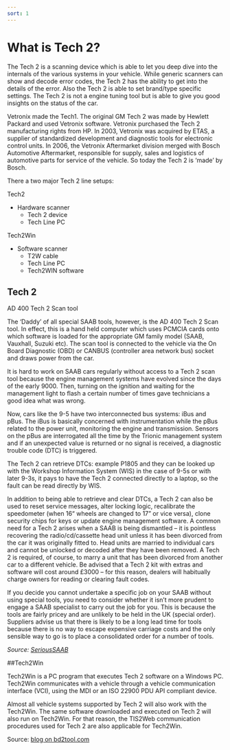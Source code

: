 ```yaml
---
sort: 1
---
```

# What is Tech 2?

The Tech 2 is a scanning device which is able to let you deep dive into the internals of the various systems in your vehicle. While generic scanners can show and decode error codes, the Tech 2 has the ability to get into the details of the error. Also the Tech 2 is able to set brand/type specific settings. The Tech 2 is not a engine tuning tool but is able to give you good insights on the status of the car. 

Vetronix made the Tech1. The original GM Tech 2 was made by Hewlett Packard and used Vetronix software. Vetronix purchased the Tech 2 manufacturing rights from HP. In 2003, Vetronix was acquired by ETAS, a supplier of standardized development and diagnostic tools for electronic control units. In 2006, the Vetronix Aftermarket division merged with Bosch Automotive Aftermarket, responsible for supply, sales and logistics of automotive parts for service of the vehicle. So today the Tech 2 is ‘made’ by Bosch.

There a two major Tech 2 line setups:

Tech2
*   Hardware scanner
    *   Tech 2 device
    *   Tech Line PC

Tech2Win
*   Software scanner
    *   T2W cable
    *   Tech Line PC
    *   Tech2WIN software

## Tech 2 

AD 400 Tech 2 Scan tool

The ‘Daddy’ of all special SAAB tools, however, is the AD 400 Tech 2 Scan tool. In effect, this is a hand held computer which uses PCMCIA cards onto which software is loaded for the appropriate GM family model \(SAAB, Vauxhall, Suzuki etc\). The scan tool is connected to the vehicle via the On Board Diagnostic \(OBD\) or CANBUS \(controller area network bus\) socket and draws power from the car.

It is hard to work on SAAB cars regularly without access to a Tech 2 scan tool because the engine management systems have evolved since the days of the early 9000. Then, turning on the ignition and waiting for the management light to flash a certain number of times gave technicians a good idea what was wrong.

Now, cars like the 9-5 have two interconnected bus systems: iBus and pBus. The iBus is basically concerned with instrumentation while the pBus related to the power unit, monitoring the engine and transmission. Sensors on the pBus are interrogated all the time by the Trionic management system and if an unexpected value is returned or no signal is received, a diagnostic trouble code \(DTC\) is triggered.

The Tech 2 can retrieve DTCs: example P1805 and they can be looked up with the Workshop Information System \(WIS\) in the case of 9-5s or with later 9-3s, it pays to have the Tech 2 connected directly to a laptop, so the fault can be read directly by WIS.

In addition to being able to retrieve and clear DTCs, a Tech 2 can also be used to reset service messages, alter locking logic, recalibrate the speedometer \(when 16“ wheels are changed to 17” or vice versa\), clone security chips for keys or update engine management software. A common need for a Tech 2 arises when a SAAB is being dismantled – it is pointless recovering the radio/cd/cassette head unit unless it has been divorced from the car it was originally fitted to. Head units are married to individual cars and cannot be unlocked or decoded after they have been removed. A Tech 2 is required, of course, to marry a unit that has been divorced from another car to a different vehicle. Be advised that a Tech 2 kit with extras and software will cost around £3000 – for this reason, dealers will habitually charge owners for reading or clearing fault codes.

If you decide you cannot undertake a specific job on your SAAB without using special tools, you need to consider whether it isn’t more prudent to engage a SAAB specialist to carry out the job for you. This is because the tools are fairly pricey and are unlikely to be held in the UK \(special order\). Suppliers advise us that there is likely to be a long lead time for tools because there is no way to escape expensive carriage costs and the only sensible way to go is to place a consolidated order for a number of tools.

_Source: [SeriousSAAB](http://www.serioussaab.co.uk/articles_pages/special.html)_

##Tech2Win

Tech2Win is a PC program that executes Tech 2 software on a Windows PC. Tech2Win communicates with a vehicle through a vehicle communication interface (VCI), using the MDI or an ISO 22900 PDU API compliant device.

Almost all vehicle systems supported by Tech 2 will also work with the Tech2Win. The same software downloaded and executed on Tech 2 will also run on Tech2Win. For that reason, the TIS2Web communication procedures used for Tech 2 are also applicable for Tech2Win.

Source: [blog on bd2tool.com](https://www.obd2tool.com/blog/2019/10/29/what-is-tech2win-and-tech2win-software-car-list/)
